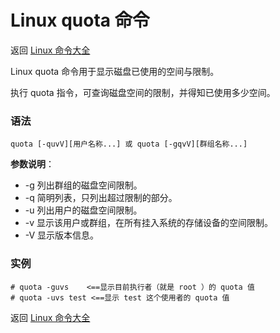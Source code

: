 # Linux quota 命令

返回 [Linux 命令大全](https://ahuang007.github.com/Linux-Command)

Linux quota 命令用于显示磁盘已使用的空间与限制。

执行 quota 指令，可查询磁盘空间的限制，并得知已使用多少空间。

### 语法

```
quota [-quvV][用户名称...] 或 quota [-gqvV][群组名称...]
```

**参数说明**：

- -g 列出群组的磁盘空间限制。
- -q 简明列表，只列出超过限制的部分。
- -u 列出用户的磁盘空间限制。
- -v 显示该用户或群组，在所有挂入系统的存储设备的空间限制。
- -V 显示版本信息。

### 实例

```
# quota -guvs    <==显示目前执行者（就是 root ）的 quota 值 
# quota -uvs test <==显示 test 这个使用者的 quota 值
```

返回 [Linux 命令大全](https://ahuang007.github.com/Linux-Command)